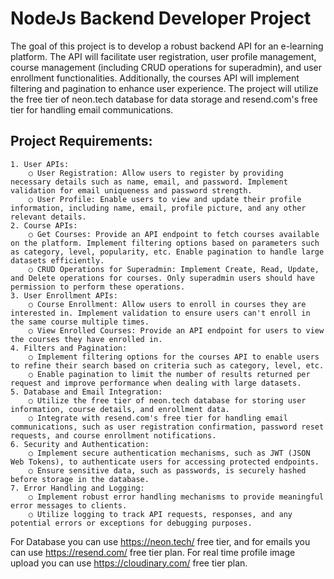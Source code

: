 # NodeJs Backend Developer Project

The goal of this project is to develop a robust backend API for an e-learning platform. The API will facilitate user registration, user profile management, course management (including CRUD operations for superadmin), and user enrollment functionalities. Additionally, the courses API will implement filtering and pagination to enhance user experience. The project will utilize the free tier of neon.tech database for data storage and resend.com's free tier for handling email communications.

## Project Requirements:
    1. User APIs: 
        ○ User Registration: Allow users to register by providing necessary details such as name, email, and password. Implement validation for email uniqueness and password strength.
        ○ User Profile: Enable users to view and update their profile information, including name, email, profile picture, and any other relevant details.
    2. Course APIs: 
        ○ Get Courses: Provide an API endpoint to fetch courses available on the platform. Implement filtering options based on parameters such as category, level, popularity, etc. Enable pagination to handle large datasets efficiently.
        ○ CRUD Operations for Superadmin: Implement Create, Read, Update, and Delete operations for courses. Only superadmin users should have permission to perform these operations.
    3. User Enrollment APIs: 
        ○ Course Enrollment: Allow users to enroll in courses they are interested in. Implement validation to ensure users can't enroll in the same course multiple times.
        ○ View Enrolled Courses: Provide an API endpoint for users to view the courses they have enrolled in.
    4. Filters and Pagination: 
        ○ Implement filtering options for the courses API to enable users to refine their search based on criteria such as category, level, etc.
        ○ Enable pagination to limit the number of results returned per request and improve performance when dealing with large datasets.
    5. Database and Email Integration: 
        ○ Utilize the free tier of neon.tech database for storing user information, course details, and enrollment data.
        ○ Integrate with resend.com's free tier for handling email communications, such as user registration confirmation, password reset requests, and course enrollment notifications.
    6. Security and Authentication: 
        ○ Implement secure authentication mechanisms, such as JWT (JSON Web Tokens), to authenticate users for accessing protected endpoints.
        ○ Ensure sensitive data, such as passwords, is securely hashed before storage in the database.
    7. Error Handling and Logging: 
        ○ Implement robust error handling mechanisms to provide meaningful error messages to clients.
        ○ Utilize logging to track API requests, responses, and any potential errors or exceptions for debugging purposes.

For Database you can use https://neon.tech/ free tier, and for emails you can use https://resend.com/ free tier plan. For real time profile image upload you can use https://cloudinary.com/ free tier plan.

